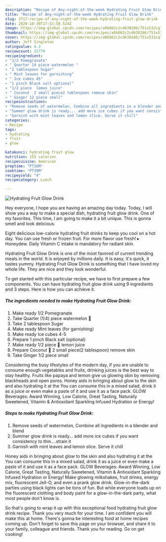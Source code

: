 ```yaml
---
description: "Recipe of Any-night-of-the-week Hydrating Fruit Glow Drink"
title: "Recipe of Any-night-of-the-week Hydrating Fruit Glow Drink"
slug: 3717-recipe-of-any-night-of-the-week-hydrating-fruit-glow-drink
date: 2020-10-30T17:53:58.524Z
image: https://img-global.cpcdn.com/recipes/a0b862c2cd630286/751x532cq70/hydrating-fruit-glow-drink-recipe-main-photo.jpg
thumbnail: https://img-global.cpcdn.com/recipes/a0b862c2cd630286/751x532cq70/hydrating-fruit-glow-drink-recipe-main-photo.jpg
cover: https://img-global.cpcdn.com/recipes/a0b862c2cd630286/751x532cq70/hydrating-fruit-glow-drink-recipe-main-photo.jpg
author: Jeff Singleton
ratingvalue: 4.3
reviewcount: 32779
recipeingredient:
- "1/2 Pomegranate"
- " Quarter 14 piece watermelon "
- "2 tablespoon Sugar"
- " Mint leaves for garnishing"
- " Ice cubes 45"
- "1 pinch Black salt optional"
- "1/2 piece  lemon juice"
- " Coconut  2 small piece2 tablespoon remove skin"
- " Ginger 12 piece small"
recipeinstructions:
- "Remove seeds of watermelon, Combine all ingredients in a blender and blend"
- "Summer glow drink is ready... add more ice cubes if you want consistency to thin....strain it"
- "Garnish with mint leaves and lemon slice. Serve it chill"
categories:
- Recipe
tags:
- hydrating
- fruit
- glow

katakunci: hydrating fruit glow 
nutrition: 153 calories
recipecuisine: American
preptime: "PT16M"
cooktime: "PT39M"
recipeyield: "4"
recipecategory: Lunch

---
```



![Hydrating Fruit Glow Drink](https://img-global.cpcdn.com/recipes/a0b862c2cd630286/751x532cq70/hydrating-fruit-glow-drink-recipe-main-photo.jpg)

Hey everyone, I hope you are having an amazing day today. Today, I will show you a way to make a special dish, hydrating fruit glow drink. One of my favorites. This time, I am going to make it a bit unique. This is gonna smell and look delicious.

Eight delicious low-calorie hydrating fruit drinks to keep you cool on a hot day. You can use fresh or frozen fruit. For more flavor use fresh! ▸ Honeydew. Daily Vitamin C intake is mandatory for radiant skin.

Hydrating Fruit Glow Drink is one of the most favored of current trending meals in the world. It is enjoyed by millions daily. It is easy, it's quick, it tastes yummy. Hydrating Fruit Glow Drink is something that I have loved my whole life. They are nice and they look wonderful.


To get started with this particular recipe, we have to first prepare a few components. You can have hydrating fruit glow drink using 9 ingredients and 3 steps. Here is how you can achieve it.

<!--inarticleads1-->

##### The ingredients needed to make Hydrating Fruit Glow Drink:

1. Make ready 1/2 Pomegranate
1. Take  Quarter (1/4) piece watermelon 🍉
1. Take 2 tablespoon Sugar
1. Make ready  Mint leaves (for garnishing)
1. Make ready  Ice cubes 4-5
1. Prepare 1 pinch Black salt (optional)
1. Make ready 1/2 piece 🍋 lemon juice
1. Prepare  Coconut 🥥 2 small piece(2 tablespoon) remove skin
1. Take  Ginger 1/2 piece small


Considering the busy lifestyles of the modern day, if you are unable to consume enough vegetables and fruits, drinking juices is the best way to stay healthy. Fruits like papaya and lemon give us glowing skin by removing blackheads and open pores. Honey aids in bringing about glow to the skin and also hydrating it at the You can consume this in a mixed salad, drink it as a juice or even make a paste of it and use it as a face pack. GLOW Beverages: Award Winning, Low Calorie, Great Tasting, Naturally Sweetened, Vitamin &amp; Antioxidant Sparkling Infused Hydration or Energy! 

<!--inarticleads2-->

##### Steps to make Hydrating Fruit Glow Drink:

1. Remove seeds of watermelon, Combine all ingredients in a blender and blend
1. Summer glow drink is ready... add more ice cubes if you want consistency to thin....strain it
1. Garnish with mint leaves and lemon slice. Serve it chill


Honey aids in bringing about glow to the skin and also hydrating it at the You can consume this in a mixed salad, drink it as a juice or even make a paste of it and use it as a face pack. GLOW Beverages: Award Winning, Low Calorie, Great Tasting, Naturally Sweetened, Vitamin &amp; Antioxidant Sparkling Infused Hydration or Energy! Make glowing milkshakes, fruit drinks, energy mix, fluorescent Jell-O, and even a prank glow drink. Glow-in-the-dark parties using black lights can be tons of fun. But while everyone loads up on the fluorescent clothing and body paint for a glow-in-the-dark party, what most people don&#39;t know is. 

So that's going to wrap it up with this exceptional food hydrating fruit glow drink recipe. Thank you very much for your time. I am confident you will make this at home. There's gonna be interesting food at home recipes coming up. Don't forget to save this page on your browser, and share it to your family, colleague and friends. Thank you for reading. Go on get cooking!
